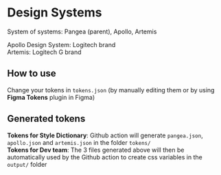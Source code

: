 # Design Systems
System of systems: Pangea (parent), Apollo, Artemis

Apollo Design System: Logitech brand </br>
Artemis: Logitech G brand

## How to use
Change your tokens in ``tokens.json`` (by manually editing them or by using **Figma Tokens** plugin in Figma) 

## Generated tokens
**Tokens for Style Dictionary**: Github action will generate ``pangea.json``, ``apollo.json`` and ``artemis.json`` in the folder ``tokens/``</br>
**Tokens for Dev team**: The 3 files generated above will then be automatically used by the Github action to create css variables in the ``output/`` folder
